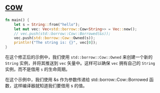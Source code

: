 # [cow](https://rustwiki.org/zh-CN/std/borrow/enum.Cow.html)

```rust
fn main() {
    let s = String::from("hello");
    let mut vec: Vec<std::borrow::Cow<String>> = Vec::new();
    // vec.push(std::borrow::Cow::Borrowed(&s));
    vec.push(std::borrow::Cow::Owned(s));
    println!("The string is: {}", vec[0]);
}

```

在这个修正后的示例中，我们使用 `std::borrow::Cow::Owned` 来创建一个新的 `String` 实例，并将其推送到 `vec` 矢量中。这样可以确保 `vec` 拥有自己的 `String` 实例，而不是借用 `s` 的生命周期。

在这个示例中，我们使用 &s 作为参数传递给 std::borrow::Cow::Borrowed 函数，这样编译器就知道我们要借用 s 的值。
